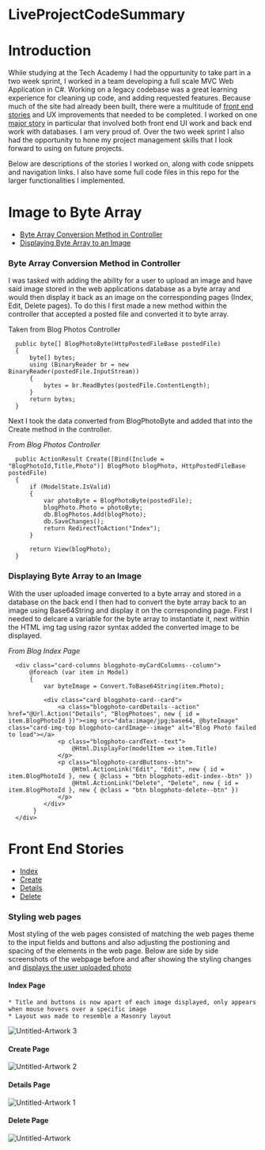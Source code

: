 # LiveProjectCodeSummary

# Introduction
While studying at the Tech Academy I had the oppurtunity to take part in a two week sprint, I worked in a team developing a full scale MVC Web Application in C#. Working on a legacy codebase was a great learning experience for cleaning up code, and adding requested features. Because much of the site had already been built, there were a multitude of [front end stories](#Front-End-Stories) and UX improvements that needed to be completed. I worked on one [major story](#Image-to-Byte-Array) in particular that involved both front end UI work and back end work with databases. I am very proud of. Over the two week sprint I also had the opportunity to hone my project management skills that I look forward to using on future projects.

Below are descriptions of the stories I worked on, along with code snippets and navigation links. I also have some full code files in this repo for the larger functionalities I implemented.



# Image to Byte Array

  * [Byte Array Conversion Method in Controller](#Byte-Array-Conversion-Method-in-Controller)
  * [Displaying Byte Array to an Image](#Displaying-Byte-Array-to-an-Image)



  ### Byte Array Conversion Method in Controller
  
  I was tasked with adding the ability for a user to upload an image and have said image stored in the web applications database as a byte array and would then display   it back as an image on the corresponding pages (Index, Edit, Delete pages). To do this I first made a new method within the controller that accepted a posted file     and converted it to byte array.  
  
  
  Taken from Blog Photos Controller
  
      public byte[] BlogPhotoByte(HttpPostedFileBase postedFile)
      {
          byte[] bytes;
          using (BinaryReader br = new BinaryReader(postedFile.InputStream))
          {
              bytes = br.ReadBytes(postedFile.ContentLength);
          }
          return bytes;
      }


    
  Next I took the data converted from BlogPhotoByte and added that into the Create method in the controller.
  
  
  *From Blog Photos Controller*
  
      public ActionResult Create([Bind(Include = "BlogPhotoId,Title,Photo")] BlogPhoto blogPhoto, HttpPostedFileBase postedFile)
      {
          if (ModelState.IsValid)
          {               
              var photoByte = BlogPhotoByte(postedFile);
              blogPhoto.Photo = photoByte;
              db.BlogPhotos.Add(blogPhoto);
              db.SaveChanges();
              return RedirectToAction("Index");
          }

          return View(blogPhoto);
      }
  
  
  
  ### Displaying Byte Array to an Image
    
    
  With the user uploaded image converted to a byte array and stored in a database on the back end I then had to convert the byte array back to an image using Base64String and display it on the corresponding page. First I needed to delcare a variable for the byte array to instantiate it, next within the HTML img tag using razor syntax added the converted image to be displayed.
  
  *From Blog Index Page*
    
      <div class="card-columns blogphoto-myCardColumns--column">
          @foreach (var item in Model)
          {
              var byteImage = Convert.ToBase64String(item.Photo);

              <div class="card blogphoto-card--card">
                  <a class="blogphoto-cardDetails--action" href="@Url.Action("Details", "BlogPhotoes", new { id = item.BlogPhotoId })"><img src="data:image/jpg;base64, @byteImage" class="card-img-top blogphoto-cardImage--image" alt="Blog Photo failed to load"></a>
                  <p class="blogphoto-cardText--text">
                      @Html.DisplayFor(modelItem => item.Title)
                  </p>
                  <p class="blogphoto-cardButtons--btn">
                      @Html.ActionLink("Edit", "Edit", new { id = item.BlogPhotoId }, new { @class = "btn blogphoto-edit-index--btn" })
                      @Html.ActionLink("Delete", "Delete", new { id = item.BlogPhotoId }, new { @class = "btn blogphoto-delete--btn" })
                  </p>
              </div>
           }
      </div>      
            



# Front End Stories

  * [Index](#Index-Page)
  * [Create](#Create-Page)
  * [Details](#Details-Page)
  * [Delete](#Delete-Page)
  
  
  ### Styling web pages
  
  Most styling of the web pages consisted of matching the web pages theme to the input fields and buttons and also adjusting the postioning and spacing of the elements   in the web page. Below are side by side screenshots of the webpage before and after showing the styling changes and [displays the user uploaded photo](#Image-to-Byte-Array)
  
  
  #### Index Page
    * Title and buttons is now apart of each image displayed, only appears when mouse hovers over a specific image
    * Layout was made to resemble a Masonry layout 
  ![Untitled-Artwork 3](https://user-images.githubusercontent.com/101282383/171802408-a1d5781e-b923-4917-8d78-3ee38cf4fad0.png)


  #### Create Page
  ![Untitled-Artwork 2](https://user-images.githubusercontent.com/101282383/171802419-3cff9e30-06d1-4395-afe8-52925bf53a36.png)


  #### Details Page
  ![Untitled-Artwork 1](https://user-images.githubusercontent.com/101282383/171802425-1f604b2a-3139-45d8-9958-f3337779e47e.png)


  #### Delete Page
  ![Untitled-Artwork](https://user-images.githubusercontent.com/101282383/171802431-680f08c3-c422-49f5-b520-4224c04e7307.png)


